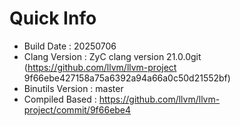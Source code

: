 # Quick Info
* Build Date : 20250706
* Clang Version : ZyC clang version 21.0.0git (https://github.com/llvm/llvm-project 9f66ebe427158a75a6392a94a66a0c50d21552bf)
* Binutils Version : master
* Compiled Based : https://github.com/llvm/llvm-project/commit/9f66ebe4

